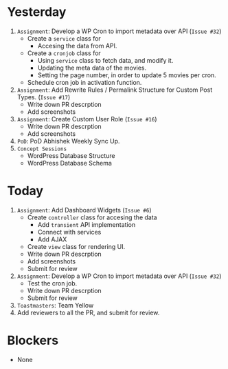 # Yesterday
1. `Assignment`: Develop a WP Cron to import metadata over API (`Issue #32`)
    - Create a `service` class for
        - Accesing the data from API.
    - Create a `cronjob` class for
        - Using `service` class to fetch data, and modify it.
        - Updating the meta data of the movies.
        - Setting the page number, in order to update 5 movies per cron.
    - Schedule cron job in activation function.
2. `Assignment`: Add Rewrite Rules / Permalink Structure for Custom Post Types. (`Issue #17`)
    - Write down PR descrption
    - Add screenshots
3. `Assignment`: Create Custom User Role  (`Issue #16`)
    - Write down PR descrption
    - Add screenshots
4. `PoD`: PoD Abhishek Weekly Sync Up.
5. `Concept Sessions`
    - WordPress Database Structure
    - WordPress Database Schema

# Today
1. `Assignment`: Add Dashboard Widgets (`Issue #6`)
    - Create `controller` class for accesing the data
        - Add `transient` API implementation
        - Connect with services
        - Add AJAX
    - Create `view` class for rendering UI.
    - Write down PR descrption
    - Add screenshots
    - Submit for review
2. `Assignment`: Develop a WP Cron to import metadata over API (`Issue #32`)
    - Test the cron job.
    - Write down PR descrption
    - Submit for review
3. `Toastmasters`: Team Yellow
4. Add reviewers to all the PR, and submit for review.

# Blockers
- None